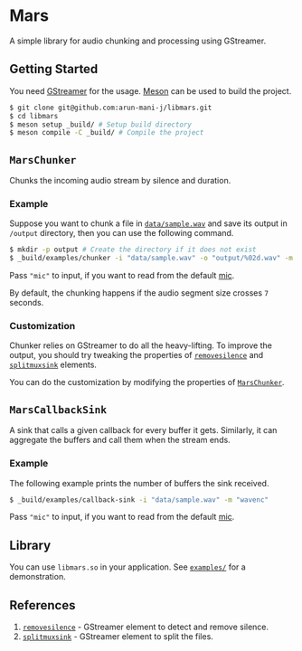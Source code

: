 # Mars

A simple library for audio chunking and processing using GStreamer.

## Getting Started

You need [GStreamer](https://gstreamer.freedesktop.org/documentation/index.html)
for the usage. [Meson](https://mesonbuild.com/) can be used to build the
project.

```sh
$ git clone git@github.com:arun-mani-j/libmars.git
$ cd libmars
$ meson setup _build/ # Setup build directory
$ meson compile -C _build/ # Compile the project
```

## `MarsChunker`

Chunks the incoming audio stream by silence and duration.

### Example

Suppose you want to chunk a file in [`data/sample.wav`](data/sample.wav) and
save its output in `/output` directory, then you can use the following command.

```sh
$ mkdir -p output # Create the directory if it does not exist
$ _build/examples/chunker -i "data/sample.wav" -o "output/%02d.wav" -m "wavenc"
```

Pass `"mic"` to input, if you want to read from the default [mic](https://gstreamer.freedesktop.org/documentation/pulseaudio/pulsesrc.html?gi-language=c).

By default, the chunking happens if the audio segment size crosses `7` seconds.

### Customization

Chunker relies on GStreamer to do all the heavy-lifting. To improve the output,
you should try tweaking the properties of
[`removesilence`](https://gstreamer.freedesktop.org/documentation/removesilence/index.html?gi-language=c)
and
[`splitmuxsink`](https://gstreamer.freedesktop.org/documentation/multifile/splitmuxsink.html?gi-language=c)
elements.

You can do the customization by modifying the properties of
[`MarsChunker`](/src/chunker.c).

## `MarsCallbackSink`

A sink that calls a given callback for every buffer it gets. Similarly, it can
aggregate the buffers and call them when the stream ends.

### Example

The following example prints the number of buffers the sink received.

```sh
$ _build/examples/callback-sink -i "data/sample.wav" -m "wavenc"

```

Pass `"mic"` to input, if you want to read from the default [mic](https://gstreamer.freedesktop.org/documentation/pulseaudio/pulsesrc.html?gi-language=c).

## Library

You can use `libmars.so` in your application. See [`examples/`](examples/) for a demonstration.

## References

1. [`removesilence`](https://gstreamer.freedesktop.org/documentation/removesilence/index.html?gi-language=c) - GStreamer element to detect and remove silence.
2. [`splitmuxsink`](https://gstreamer.freedesktop.org/documentation/multifile/splitmuxsink.html?gi-language=c) - GStreamer element to split the files.
